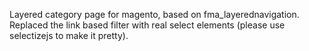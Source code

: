 Layered category page for magento, based on fma_layerednavigation. Replaced the link based filter with real select elements (please use selectizejs to make it pretty).
